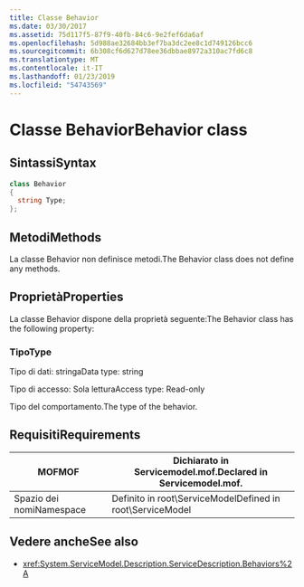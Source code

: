 ```yaml
---
title: Classe Behavior
ms.date: 03/30/2017
ms.assetid: 75d117f5-87f9-40fb-84c6-9e2fef6da6af
ms.openlocfilehash: 5d988ae32684bb3ef7ba3dc2ee8c1d749126bcc6
ms.sourcegitcommit: 6b308cf6d627d78ee36dbbae8972a310ac7fd6c8
ms.translationtype: MT
ms.contentlocale: it-IT
ms.lasthandoff: 01/23/2019
ms.locfileid: "54743569"
---
```

# <a name="behavior-class"></a><span data-ttu-id="2bd9d-102">Classe Behavior</span><span class="sxs-lookup"><span data-stu-id="2bd9d-102">Behavior class</span></span>
## <a name="syntax"></a><span data-ttu-id="2bd9d-103">Sintassi</span><span class="sxs-lookup"><span data-stu-id="2bd9d-103">Syntax</span></span>  
  
```csharp
class Behavior  
{  
  string Type;  
};  
```  
  
## <a name="methods"></a><span data-ttu-id="2bd9d-104">Metodi</span><span class="sxs-lookup"><span data-stu-id="2bd9d-104">Methods</span></span>  
 <span data-ttu-id="2bd9d-105">La classe Behavior non definisce metodi.</span><span class="sxs-lookup"><span data-stu-id="2bd9d-105">The Behavior class does not define any methods.</span></span>  
  
## <a name="properties"></a><span data-ttu-id="2bd9d-106">Proprietà</span><span class="sxs-lookup"><span data-stu-id="2bd9d-106">Properties</span></span>  
 <span data-ttu-id="2bd9d-107">La classe Behavior dispone della proprietà seguente:</span><span class="sxs-lookup"><span data-stu-id="2bd9d-107">The Behavior class has the following property:</span></span>  
  
### <a name="type"></a><span data-ttu-id="2bd9d-108">Tipo</span><span class="sxs-lookup"><span data-stu-id="2bd9d-108">Type</span></span>  
 <span data-ttu-id="2bd9d-109">Tipo di dati: stringa</span><span class="sxs-lookup"><span data-stu-id="2bd9d-109">Data type: string</span></span>  
  
 <span data-ttu-id="2bd9d-110">Tipo di accesso: Sola lettura</span><span class="sxs-lookup"><span data-stu-id="2bd9d-110">Access type: Read-only</span></span>  
  
 <span data-ttu-id="2bd9d-111">Tipo del comportamento.</span><span class="sxs-lookup"><span data-stu-id="2bd9d-111">The type of the behavior.</span></span>  
  
## <a name="requirements"></a><span data-ttu-id="2bd9d-112">Requisiti</span><span class="sxs-lookup"><span data-stu-id="2bd9d-112">Requirements</span></span>  
  
|<span data-ttu-id="2bd9d-113">MOF</span><span class="sxs-lookup"><span data-stu-id="2bd9d-113">MOF</span></span>|<span data-ttu-id="2bd9d-114">Dichiarato in Servicemodel.mof.</span><span class="sxs-lookup"><span data-stu-id="2bd9d-114">Declared in Servicemodel.mof.</span></span>|  
|---------|-----------------------------------|  
|<span data-ttu-id="2bd9d-115">Spazio dei nomi</span><span class="sxs-lookup"><span data-stu-id="2bd9d-115">Namespace</span></span>|<span data-ttu-id="2bd9d-116">Definito in root\ServiceModel</span><span class="sxs-lookup"><span data-stu-id="2bd9d-116">Defined in root\ServiceModel</span></span>|  
  
## <a name="see-also"></a><span data-ttu-id="2bd9d-117">Vedere anche</span><span class="sxs-lookup"><span data-stu-id="2bd9d-117">See also</span></span>
- <xref:System.ServiceModel.Description.ServiceDescription.Behaviors%2A>
